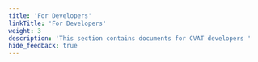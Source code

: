 ```yaml
---
title: 'For Developers'
linkTitle: 'For Developers'
weight: 3
description: 'This section contains documents for CVAT developers '
hide_feedback: true
---
```

